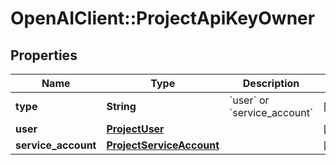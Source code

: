 # OpenAIClient::ProjectApiKeyOwner

## Properties
Name | Type | Description | Notes
------------ | ------------- | ------------- | -------------
**type** | **String** | &#x60;user&#x60; or &#x60;service_account&#x60; | [optional] 
**user** | [**ProjectUser**](ProjectUser.md) |  | [optional] 
**service_account** | [**ProjectServiceAccount**](ProjectServiceAccount.md) |  | [optional] 

